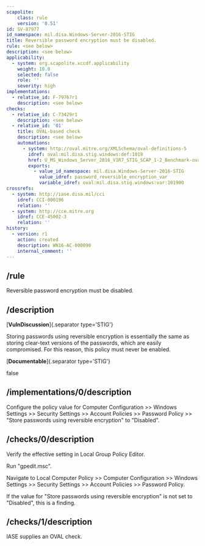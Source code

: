 ```yaml
---
scapolite:
    class: rule
    version: '0.51'
id: SV-87977
id_namespace: mil.disa.Windows-Server-2016-STIG
title: Reversible password encryption must be disabled.
rule: <see below>
description: <see below>
applicability:
  - system: org.scapolite.xccdf.applicability
    weight: 10.0
    selected: false
    role: ''
    severity: high
implementations:
  - relative_id: F-79767r1
    description: <see below>
checks:
  - relative_id: C-73429r1
    description: <see below>
  - relative_id: '01'
    title: OVAL-based check
    description: <see below>
    automations:
      - system: http://oval.mitre.org/XMLSchema/oval-definitions-5
        idref: oval:mil.disa.stig.windows:def:1019
        href: U_MS_Windows_Server_2016_V1R7_STIG_SCAP_1-2_Benchmark-oval.xml
        exports:
          - value_id_namespace: mil.disa.Windows-Server-2016-STIG
            value_idref: password_reversible_encryption_var
            variable_idref: oval:mil.disa.stig.windows:var:101900
crossrefs:
  - system: http://iase.disa.mil/cci
    idref: CCI-000196
    relation: ''
  - system: http://cce.mitre.org
    idref: CCE-45002-3
    relation: ''
history:
  - version: r1
    action: created
    description: WN16-AC-000090
    internal_comment: ''
---
```



## /rule

Reversible password encryption must be disabled.

## /description

[**VulnDiscussion**]{.separator type='STIG'}

Storing passwords using reversible encryption is essentially the same as storing clear-text versions of the passwords, which are easily compromised. For this reason, this policy must never be enabled.

[**Documentable**]{.separator type='STIG'}

false

## /implementations/0/description

Configure the policy value for Computer Configuration >> Windows Settings >> Security Settings >> Account Policies >> Password Policy >> "Store passwords using reversible encryption" to "Disabled".

## /checks/0/description

Verify the effective setting in Local Group Policy Editor.

Run "gpedit.msc".

Navigate to Local Computer Policy >> Computer Configuration >> Windows Settings >> Security Settings >> Account Policies >> Password Policy.

If the value for "Store passwords using reversible encryption" is not set to "Disabled", this is a finding.

## /checks/1/description

IASE supplies an OVAL check.

